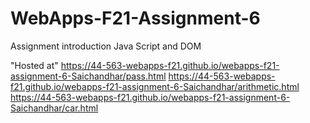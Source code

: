 # WebApps-F21-Assignment-6
Assignment introduction Java Script and DOM


"Hosted at" https://44-563-webapps-f21.github.io/webapps-f21-assignment-6-Saichandhar/pass.html https://44-563-webapps-f21.github.io/webapps-f21-assignment-6-Saichandhar/arithmetic.html https://44-563-webapps-f21.github.io/webapps-f21-assignment-6-Saichandhar/car.html
